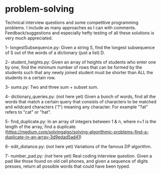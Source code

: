 # problem-solving
Technical interview questions and some competitive programming problems. I include as many approaches as I can with comments.
Feedback/suggestions and especially hefty testing of all these solutions is very much appreciated.

1- longestSubsequence.py: Given a string S, find the longest subsequence of S out of the words of a dictionary (just a list) D.

2- student_heights.py: Given an array of heights of students who enter one by one, find the minimum number of rows that can be formed by the students such that any newly joined student must be shorter than ALL the students in a certain row.

3- sums.py: Two and three sum + subset sum.

4- dictionary_queries.py: (not here yet) Given a bunch of words, find all the words that match a certain query that consists of characters to be matched and wildcard characters ('?') meaning any character. For example "?at" refers to "cat" or "hat".

5- find_duplicate.py: In an array of integers between 1 & n, where n+1 is the length of the array, find a duplicate. (https://medium.com/solvingalgo/solving-algorithmic-problems-find-a-duplicate-in-an-array-3d9edad5ad41)

6- edit_distance.py: (not here yet) Variations of the famous DP algorithm.

7- number_pad.py: (not here yet) Real coding interview question. Given a pad like those found on old cell phones, and given a sequence of digits presses, return all possible words that could have been typed.
